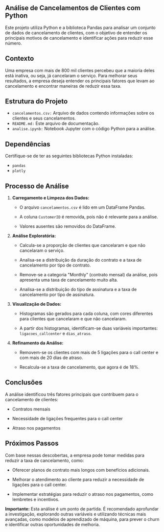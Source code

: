 ## Análise de Cancelamentos de Clientes com Python

Este projeto utiliza Python e a biblioteca Pandas para analisar um conjunto de dados de cancelamento de clientes, com o objetivo de entender os principais motivos de cancelamento e identificar ações para reduzir esse número.

## Contexto
Uma empresa com mais de 800 mil clientes percebeu que a maioria deles está inativa, ou seja, já cancelaram o serviço. Para melhorar seus resultados, a empresa deseja entender os principais fatores que levam ao cancelamento e encontrar maneiras de reduzir essa taxa.

## Estrutura do Projeto

* `cancelamentos.csv:` Arquivo de dados contendo informações sobre os clientes e seus cancelamentos.
* `README.md:` Este arquivo de documentação.
* `analise.ipynb:` Notebook Jupyter com o código Python para a análise.

## Dependências

Certifique-se de ter as seguintes bibliotecas Python instaladas:

* `pandas`
* `plotly`

## Processo de Análise

1. **Carregamento e Limpeza dos Dados:**
   
   * O arquivo `cancelamentos.csv` é lido em um DataFrame Pandas.
   
   * A coluna `CustomerID` é removida, pois não é relevante para a análise.
   
   * Valores ausentes são removidos do DataFrame.
   

3. **Análise Exploratória:**
   
   * Calcula-se a proporção de clientes que cancelaram e que não cancelaram o serviço.
   
   * Analisa-se a distribuição da duração do contrato e a taxa de cancelamento por tipo de contrato.
   
   * Remove-se a categoria "Monthly" (contrato mensal) da análise, pois apresenta uma taxa de cancelamento muito alta.
   
   * Analisa-se a distribuição do tipo de assinatura e a taxa de cancelamento por tipo de assinatura.
   

5. **Visualização de Dados:**
   
   * Histogramas são gerados para cada coluna, com cores diferentes para clientes que cancelaram e que não cancelaram.
   
   * A partir dos histogramas, identificam-se duas variáveis importantes: `ligacoes_callcenter` e `dias_atraso`.
   
7. **Refinamento da Análise:**
   
   * Removem-se os clientes com mais de 5 ligações para o call center e com mais de 20 dias de atraso.
   
   * Recalcula-se a taxa de cancelamento, que agora é de 18%.

## Conclusões

A análise identificou três fatores principais que contribuem para o cancelamento de clientes:

  * Contratos mensais
   
  * Necessidade de ligações frequentes para o call center
  
  * Atraso nos pagamentos

## Próximos Passos

Com base nessas descobertas, a empresa pode tomar medidas para reduzir a taxa de cancelamento, como:

  * Oferecer planos de contrato mais longos com benefícios adicionais.
    
  * Melhorar o atendimento ao cliente para reduzir a necessidade de ligações para o call center.
    
  * Implementar estratégias para reduzir o atraso nos pagamentos, como lembretes e incentivos.
    

**Importante:** Esta análise é um ponto de partida. É recomendado aprofundar a investigação, explorando outras variáveis e utilizando técnicas mais avançadas, como modelos de aprendizado de máquina, para prever o churn e identificar outras oportunidades de melhoria.
